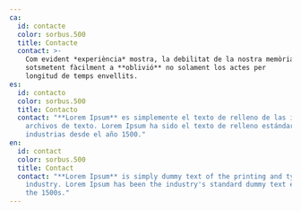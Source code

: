```yaml
---
ca:
  id: contacte
  color: sorbus.500
  title: Contacte
  contact: >-
    Com evident *experiència* mostra, la debilitat de la nostra memòria,
    sotsmetent fàcilment a **oblivió** no solament los actes per
    longitud de temps envellits.
es:
  id: contacto
  color: sorbus.500
  title: Contacto
  contact: "**Lorem Ipsum** es simplemente el texto de relleno de las imprentas y
    archivos de texto. Lorem Ipsum ha sido el texto de relleno estándar de las
    industrias desde el año 1500."
en:
  id: contact
  color: sorbus.500
  title: Contact
  contact: "**Lorem Ipsum** is simply dummy text of the printing and typesetting
    industry. Lorem Ipsum has been the industry's standard dummy text ever since
    the 1500s."
---
```

